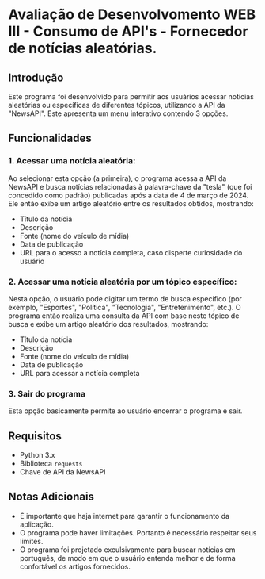 # Avaliação de Desenvolvomento WEB III - Consumo de API's - Fornecedor de notícias aleatórias.

## Introdução

Este programa foi desenvolvido para permitir aos usuários acessar notícias aleatórias ou específicas de diferentes tópicos, utilizando a API da "NewsAPI". Este apresenta um menu interativo contendo 3 opções.

## Funcionalidades

### 1. Acessar uma notícia aleatória:

Ao selecionar esta opção (a primeira), o programa acessa a API da NewsAPI e busca notícias relacionadas à palavra-chave da "tesla" (que foi concedido como padrão) publicadas após a data de 4 de março de 2024. Ele então exibe um artigo aleatório entre os resultados obtidos, mostrando:

- Título da notícia
- Descrição
- Fonte (nome do veículo de mídia)
- Data de publicação
- URL para o acesso a notícia completa, caso disperte curiosidade do usuário

### 2. Acessar uma notícia aleatória por um tópico específico:

Nesta opção, o usuário pode digitar um termo de busca específico (por exemplo, "Esportes", "Política", "Tecnologia", "Entretenimento", etc.). O programa então realiza uma consulta da API com base neste tópico de busca e exibe um artigo aleatório dos resultados, mostrando:

- Título da notícia
- Descrição
- Fonte (nome do veículo de mídia)
- Data de publicação
- URL para acessar a notícia completa

### 3. Sair do programa

Esta opção basicamente permite ao usuário encerrar o programa e sair.

## Requisitos

- Python 3.x
- Biblioteca `requests`
- Chave de API da NewsAPI

## Notas Adicionais

- É importante que haja internet para garantir o funcionamento da aplicação.
- O programa pode haver limitações. Portanto é necessário respeitar seus limites.
- O programa foi projetado exculsivamente para buscar notícias em português, de modo em que o usuário entenda melhor e de forma confortável os artigos fornecidos.
